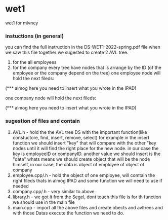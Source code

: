 # wet1
wet1 for mivney

### instuctions (in general)
you can find the full instruction in the DS-WET1-2022-spring.pdf file
when we saw this file together we sugested to create 2 AVL tree.
1. for the all employees
2. for the company
every tree have nodes that is arrange by the ID (of the employee or the company depend on the tree)
one employee node will hold the next fileds:

(*** almog here you need to insert what you wrote in the IPAD)


one company node will hold the next fileds:

(*** almog here you need to insert what you wrote in the IPAD)


### sugestion of files and contain
1. AVL.h - hold the the AVL tree DS with the important function(like constuctore, find, insert, remove, select)
for example in the insert function we should insert "key" that will compare with the other "key nodes until it will find the right place for the new node. in our case the key is employeeID or companyID.
another value we should insert is the "data" whats means we should create object that will be the node himself, in our case, the data is object of employee of object of company
2. employee.cpp/.h - hold the object of one employee, will comtain the right fileds thats in almog IPAD and some function we will need to use if needed
3. company.cpp/.h - very similar to above
4. library.h - we got it from the Segel, dont touch this file is for th function we should use in the main file 
5. main.cpp - import all the above files and create obects and avltrees and with those Datas execute the function we need to do.
